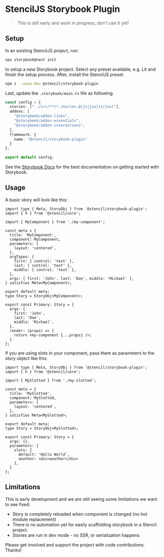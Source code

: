 # StencilJS Storybook Plugin

> This is still early and work in progress, don't use it yet!

## Setup

In an existing StencilJS project, run:

```sh
npx storybook@next init
```

to setup a new Storybook project. Select any preset available, e.g. Lit and finish the setup process. After, install the StencilJS preset.

```sh
npm i --save-dev @stencil/storybook-plugin
```

Last, update the `.storybook/main.ts` file as following:

```ts
const config = {
  stories: ["../src/**/*.stories.@(js|jsx|ts|tsx)"],
  addons: [
    "@storybook/addon-links",
    "@storybook/addon-essentials",
    "@storybook/addon-interactions",
  ],
  framework: {
    name: "@stencil/storybook-plugin"
  }
};

export default config;
```

See the [Storybook Docs](https://storybook.js.org/docs/7.0/qwik/get-started/introduction) for the best documentation on getting started with Storybook.

## Usage

A basic story will look like this:

```tsx
import type { Meta, StoryObj } from '@stencil/storybook-plugin';
import { h } from '@stencil/core';

import { MyComponent } from './my-component';

const meta = {
  title: 'MyComponent',
  component: MyComponent,
  parameters: {
    layout: 'centered',
  },
  argTypes: {
    first: { control: 'text' },
    last: { control: 'text' },
    middle: { control: 'text' },
  },
  args: { first: 'John', last: 'Doe', middle: 'Michael' },
} satisfies Meta<MyComponent>;

export default meta;
type Story = StoryObj<MyComponent>;

export const Primary: Story = {
  args: {
    first: 'John',
    last: 'Doe',
    middle: 'Michael',
  },
  render: (props) => {
    return <my-component {...props} />;
  }
};
```

If you are using slots in your component, pass them as parameters to the story object like this:

```tsx
import type { Meta, StoryObj } from '@stencil/storybook-plugin';
import { h } from '@stencil/core';

import { MySlotted } from './my-slotted';

const meta = {
  title: 'MySlotted',
  component: MySlotted,
  parameters: {
    layout: 'centered',
  },
} satisfies Meta<MySlotted>;

export default meta;
type Story = StoryObj<MySlotted>;

export const Primary: Story = {
  args: {},
  parameters: {
    slots: {
      default: 'Hello World',
      another: <div>another</div>
    },
  }
};
```

## Limitations

This is early development and we are still seeing some limitations we want to see fixed:

- Story is completely reloaded when component is changed (no hot module replacement)
- There is no automation yet for easily scaffolding storybook in a Stencil project.
- Stories are run in dev mode - no SSR, or serialization happens

Please get involved and support the project with code contributions. Thanks!
